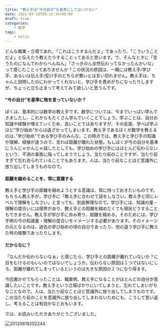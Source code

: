 ```yaml
---
title: "教え手は”今の自分”を基準にしてはいけない"
date: 2021-03-18T08:32:34+09:00
draft: true
categories: 
	- 数学
tags:
	- hello
---
```


どんな職業・立場であれ、「これはこうするんだよ」であったり、「こういうことだよ」と伝えたり教えたりすることってあると思います。で、そんなときに「言うたのになんでわからへんねん」「さっきのん全然伝わってなかったんかいな」って感じたことってありませんか？この状況の原因は、一概には教え手/学び手、あるいは伝え手/受け手のどちらが悪いとは言い切れません。教え手は、ちゃんと説明したのにわかってくれないと、学び手を責めがちになったりしますが、ちょっと立ち止まって考えてみて欲しいと思うんです。

#### ”今の自分”を基準に物を言っていないか？

ぼくは、基本的には数学の教え手です。数学については、今までいっぱい学んできましたし、これからもたくさん学んでいくことでしょう。学ぶことは、自分お知識や経験が増えていくため、良いことではありますが、その反面、学べば学ぶほど”学び始め”からは遠ざかってしまいます。教え手であるぼくが数学を教えるのは、”学び始め”である学び手のみんな。この時点では、教え手と学び手の知識や理解、経験が違うので、言わば距離が離れた状態。もしぼくが今の自分を基準にうんじゃかんじゃ話したとしても、学び始めの学び手にはほとんど伝わらないという、不測の事態に陥ってしまうでしょう。当たり前のことですが、当たり前すぎて忘れ去られていることでもあります。人は、当たり前なことほど意識外に放り出してしまうものなので。

#### 距離を縮めることを、常に意識する

教え手と学び手の距離を縮めようとする意識は、常に持っておきたいものです。もちろん教え手が。学び手に「教え手に合わせて話をしなさい。教え手と同じレベルで理解をしなさい」と言っても、到底無理なので。学び手には、知識の量・理解の度合いには限界があり、教え手との距離を縮めたくても現状どうすることもできません。教え手が学び手に歩み寄り、距離を縮める。そのためには、学び手側の今の知識量・理解の度合いをイメージする必要があります。そのイメージの元となるのは、過去の学び始めの頃の自分であったり、他の違う学び手に教えた時の経験であったりします。

#### だからなに？

「なんだか伝わらないなぁ」と感じたら、学び手との距離が離れていないか？に目をむけるのもいいのではないでしょうか。伝わらない原因は１つではないにしろ、距離が離れてしまっているというのは大きな原因の１つになり得ます。  
  
今回書かせてもらったことは、職業柄、教え手になることがほとんどの自分が意識したいことです。教え手という立場ばかりにいてしまうと、忘れてしまいがちなことなので。人は、当たり前なことほど意識外に放り出してしまうものです。この当たり前のことを意識外に放り出してしまわないためにも、こうして思い返し、考えることは有効かなとおもいます。  
  
では、お読みいただきありがとうございました。

![20120619202244](http://farm6.staticflickr.com/5200/7400719410_7d62c345d5.jpg)